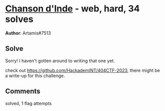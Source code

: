 [Chanson d'Inde](challenge_files/README.md) - web, hard, 34 solves
===

**Author**: Artamis#7513    

## Solve

Sorry! I haven't gotten around to writing that one yet.

check out https://github.com/HackademINT/404CTF-2023, there might be a write-up for this challenge.

## Comments

solved, 1 flag attempts